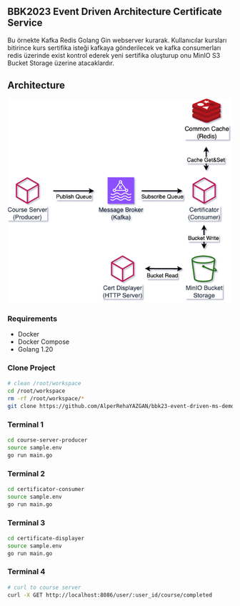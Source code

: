 ## BBK2023 Event Driven Architecture Certificate Service
Bu örnekte Kafka Redis Golang Gin webserver kurarak. Kullanıcılar kursları bitirince kurs sertifika isteği kafkaya gönderilecek ve kafka consumerları redis üzerinde exist kontrol ederek yeni sertifika oluşturup onu MinIO S3 Bucket Storage üzerine atacaklardır.  

## Architecture

![Architecture](./bbk23-demo.drawio.png)

### Requirements
- Docker
- Docker Compose
- Golang 1.20

### Clone Project  
```bash
# clean /root/workspace
cd /root/workspace
rm -rf /root/workspace/*
git clone https://github.com/AlperRehaYAZGAN/bbk23-event-driven-ms-demo.git .
```


### Terminal 1
```bash
cd course-server-producer
source sample.env
go run main.go
```

### Terminal 2
```bash
cd certificator-consumer
source sample.env
go run main.go
```

### Terminal 3
```bash
cd certificate-displayer
source sample.env
go run main.go
```

### Terminal 4
```bash
# curl to course server
curl -X GET http://localhost:8086/user/:user_id/course/completed
```
